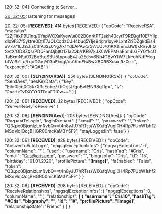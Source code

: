 [20: 32: 04]:
Connecting to Server...

[20: 32: 05]:
Connected!

[20: 32: 05]:
Listening for messages!

[20: 32: 05]:
**[RECEIVED]**: 414 bytes
[RECEIVED]: {
  "opCode": "ReceiveRSA",
  "modulus": "2ZjTitkP9U1nq/0YnpWCXnKyew\u002BGn4tPTZskh43qytT9REQgf10E7YIlpdIx9F37f5yktre0DtIT7JQLCqdzCJH4buq5YIje94pm1xyvKLxhtZi9DZgkdEis4aV7JY1EJ2chs08fA82z8YgJ/x1YdBAPAw3rS7/cU6/01KXDnmxBW8kRi/z6FQSvtX/OD8ZQs/PDQFanQjb9O1Zla2Qb/rKR97kJXCWEPMeaEmI4LGFY0YkcOTaBemN\u002BqBscSBU5LypuaE4Jla2Ee5v6Nb4GBwYliW7LkHohNdPHegbfWrSYLo/LqdDGm9l13bEhdgl/dtCKmElwBwXBQRBXobm5zQ==",
  "exponent": "AQAB"
}

[20: 32: 06]:
**[SENDING(RSA)]**: 256 bytes
[SENDING(RSA)]: {
  "opCode": "SendAes",
  "aesKeyData": {
    "key": "Eihr0Icq0O5k7X3dEube7XtiOrjtJYgnBvRBN98qTlg=",
    "iv": "2acHzTvD3YYtRTFeuFTIGw=="
  }
}

[20: 32: 06]:
**[RECEIVED]**: 32 bytes
[RECEIVED]: {
  "opCode": "ServerReadyToReceive"
}

[20: 32: 06]:
**[SENDING(Aes)]**: 208 bytes
[SENDING(Aes)]: {
  "opCode": "RequestToLogin",
  "loginRequest": {
    "email": "",
    "password": "",
    "token": "Q3Jpc0BjcmlzLmNvbQ==t4n8yJU7hRTes/WIXufqVugiCH4Rp7FUbW1shf2MSqMqiQcgBHGRQ0mcKaM3Y5F9",
    "stayLoggedIn": false
  }
}

[20: 32: 06]:
**[RECEIVED]**: 928 bytes
[RECEIVED]: {
  "opCode": "AnswerToAutoLogin",
  "npgsqlExceptionInfos": {
    "npgsqlExceptions": 0,
    "columnName": ""
  },
  "user": {
    "username": "Cris",
    "hashTag": "#Cris",
    "email": "Cris@cris.com",
    "password": "",
    "biography": "Cris",
    "id": "15",
    "birthday": "01.01.2020",
    "profilePicture": "**[Image]**",
    "faEnabled": "False",
    "token": "Q3Jpc0BjcmlzLmNvbQ==t4n8yJU7hRTes/WIXufqVugiCH4Rp7FUbW1shf2MSqMqiQcgBHGRQ0mcKaM3Y5F9"
  }
}

[20: 32: 06]:
**[RECEIVED]**: 208 bytes
[RECEIVED]: {
  "opCode": "ReceiveRelationships",
  "npgsqlExceptionInfos": {
    "npgsqlExceptions": 0,
    "columnName": ""
  },
  "relationships": **[
    {
      "username": "Cris10",
      "hashTag": "#Cris",
      "biography": "",
      "id": "10",
      "profilePicture": "[Image]**",
      "relationshipState": "Friend"
    }
  ]
}

